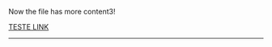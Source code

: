 

Now the file has more content3!



<a href="https://www.youtube.com/watch?v=n88MReEC27k&list=RDn88MReEC27k&start_radio=1">TESTE LINK</a>

---
